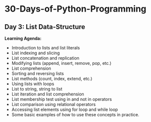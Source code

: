 # 30-Days-of-Python-Programming

## Day 3: List Data-Structure

**Learning Agenda:**
- Introduction to lists and list literals
- List indexing and slicing
- List concatenation and replication
- Modifying lists (append, insert, remove, pop, etc.)
- List comprehension
- Sorting and reversing lists
- List methods (count, index, extend, etc.)
- Using lists with loops
- List to string, string to list
- List iteration and list comprehension
- List membership test using in and not in operators
- List comparison using relational operators
- Accessing list elements using for loop and while loop
- Some basic examples of how to use these concepts in practice.
